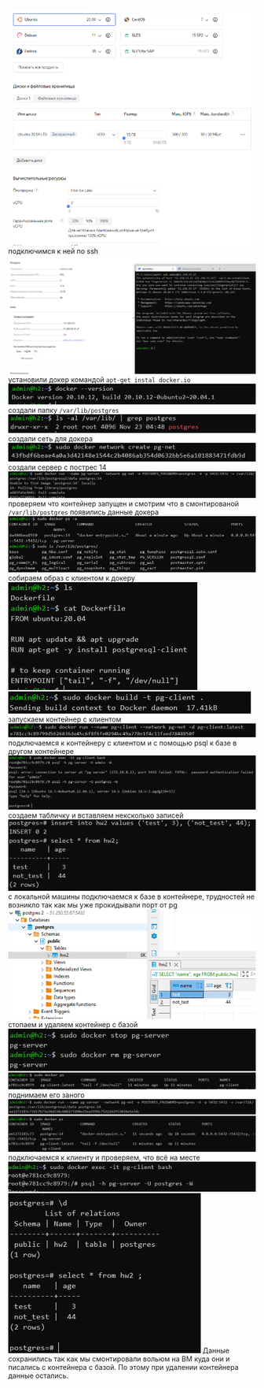 ![1](./1.PNG)
подключимся к ней по ssh
![2](./2.PNG)
установили докер командой `apt-get instal docker.io`
![3](./3.PNG)
создали папку `/var/lib/postgres`
![4](./4.PNG)
создали сеть для докера
![5](./5.PNG)
создали сервер с пострес 14
![6](./6.PNG)
проверяем что контейнер запущен и смотрим что в смонтированой `/var/lib/postgres` появились данные докера
![7](./7.PNG)
собираем образ с клиентом к докеру
![o](./o_1.PNG)
![8](./8.PNG)
запускаем контейнер с клиентом
![9](./9.PNG)
подключаемся к контейнеру с клиентом и с помощью psql к базе в другом контейнере
![10](./10.PNG)
создаем табличку и вставляем нексколько записей
![11](./11.PNG)
с локальной машины подключаемся к базе в контейнере, трудностей не возникло так как мы уже прокидывали порт от pg
![12](./12.PNG)
стопаем и удаляем контейнер с базой
![13](./13.PNG)
![14](./14.PNG)
поднимаем его заного
![15](./15.PNG)
![16](./16.PNG)
подключаемся к клиенту и проверяем, что всё на месте
![17](./17.PNG)
![18](./18.PNG)
Данные сохранились так как мы смонтировали вольюм на ВМ куда они и писались с контейнера с базой. По этому при удалении контейнера данные остались.
